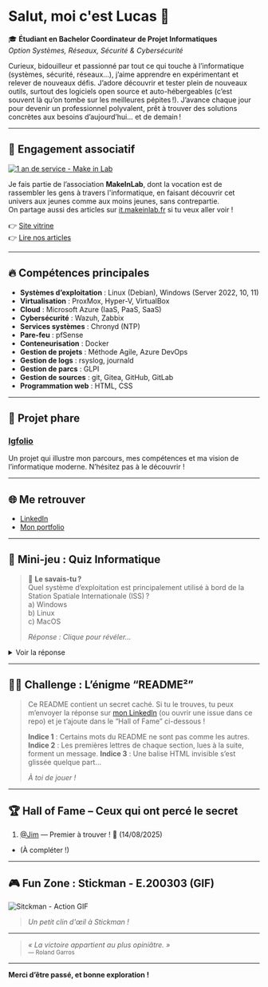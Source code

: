 # Salut, moi c'est Lucas 👋

🎓 **Étudiant en Bachelor Coordinateur de Projet Informatiques**  
_Option Systèmes, Réseaux, Sécurité & Cybersécurité_

Curieux, bidouilleur et passionné par tout ce qui touche à l’informatique (systèmes, sécurité, réseaux…), j’aime apprendre en expérimentant et relever de nouveaux défis. J’adore découvrir et tester plein de nouveaux outils, surtout des logiciels open source et auto-hébergeables (c’est souvent là qu’on tombe sur les meilleures pépites !). J’avance chaque jour pour devenir un professionnel polyvalent, prêt à trouver des solutions concrètes aux besoins d’aujourd’hui… et de demain !

---

## 🤝 Engagement associatif

[![1 an de service - Make in Lab](https://img.shields.io/badge/Make%20in%20Lab-1%20an%20de%20service-blue?style=for-the-badge&logo=github)](https://github.com/MakeInLab)

Je fais partie de l’association **MakeInLab**, dont la vocation est de rassembler les gens à travers l'informatique, en faisant découvrir cet univers aux jeunes comme aux moins jeunes, sans contrepartie.  
On partage aussi des articles sur [it.makeinlab.fr](https://it.makeinlab.fr) si tu veux aller voir !

👉 [Site vitrine](https://makeinlab.fr/)  
👉 [Lire nos articles](https://it.makeinlab.fr/)

---

## 🔥 Compétences principales

- **Systèmes d’exploitation** : Linux (Debian), Windows (Server 2022, 10, 11)
- **Virtualisation** : ProxMox, Hyper-V, VirtualBox
- **Cloud** : Microsoft Azure (IaaS, PaaS, SaaS)
- **Cybersécurité** : Wazuh, Zabbix
- **Services systèmes** : Chronyd (NTP)
- **Pare-feu** : pfSense
- **Conteneurisation** : Docker
- **Gestion de projets** : Méthode Agile, Azure DevOps
- **Gestion de logs** : rsyslog, journald
- **Gestion de parcs** : GLPI
- **Gestion de sources** : git, Gitea, GitHub, GitLab
- **Programmation web** : HTML, CSS

---

## 🚀 Projet phare

### [lgfolio](https://github.com/taiwonn/lgfolio)
Un projet qui illustre mon parcours, mes compétences et ma vision de l’informatique moderne. N’hésitez pas à le découvrir !

---

## 🌐 Me retrouver

- [LinkedIn](https://fr.linkedin.com/in/lucas-grandvaux-139b9b302)
- [Mon portfolio](https://lucas.homejim.fr)

---

## 🎯 Mini-jeu : Quiz Informatique

> 🚀 **Le savais-tu ?**  
> Quel système d’exploitation est principalement utilisé à bord de la Station Spatiale Internationale (ISS) ?  
> a) Windows  
> b) Linux  
> c) MacOS  
>
> _Réponse : Clique pour révéler..._

<details>
  <summary>Voir la réponse</summary>
  <br>
  <b>Réponse : b) Linux</b> ✅  
  Depuis 2013, les ordinateurs de l’ISS fonctionnent principalement sous Linux pour plus de stabilité et de sécurité !
</details>

---

## 🕵️‍♂️ Challenge : L’énigme “README²”

> Ce README contient un secret caché.
> Si tu le trouves, tu peux m’envoyer la réponse sur [mon LinkedIn](https://fr.linkedin.com/in/lucas-grandvaux-139b9b302) (ou ouvrir une issue dans ce repo) et je t’ajoute dans le “Hall of Fame” ci-dessous !
>
> **Indice 1** : Certains mots du README ne sont pas comme les autres.
> **Indice 2** : Les premières lettres de chaque section, lues à la suite, forment un message.
> **Indice 3** : Une balise HTML invisible s’est glissée quelque part…
>
> _À toi de jouer !_

<!--
ZGV2aW5lX3RlX3Bhc3NlX3Bhcw==
Indice bonus : Base64.
-->

---

## 🏆 Hall of Fame – Ceux qui ont percé le secret

1. [@Jim](https://github.com/MonkeyDJim) — Premier à trouver ! 🎉 (14/08/2025)
- (À compléter !)

---

## 🎮 Fun Zone : Stickman - E.200303 (GIF)

![Sitckman - Action GIF](https://media.giphy.com/media/v1.Y2lkPWVjZjA1ZTQ3Y2c1cXk3bnF6NWhyc2ZpOTdoaWlyMjR0bGx4ZTYzaXRoNDAxZWFuMiZlcD12MV9naWZzX3JlbGF0ZWQmY3Q9Zw/MvHnr4NSZC0IU/giphy.gif)
> *Un petit clin d'œil à Stickman !*
---

> _« La victoire appartient au plus opiniâtre. »_  
> <sup>— Roland Garros</sup>

---

**Merci d’être passé, et bonne exploration !**
